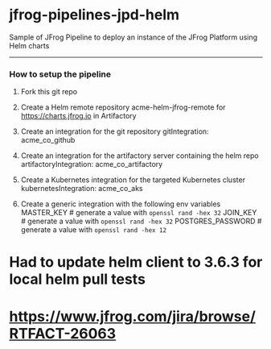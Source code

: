 # jfrog-pipelines-jpd-helm
Sample of JFrog Pipeline to deploy an instance of the JFrog Platform using Helm charts

---

### How to setup the pipeline

1. Fork this git repo 

1. Create a Helm remote repository acme-helm-jfrog-remote for https://charts.jfrog.io in Artifactory

1. Create an integration for the git repository
     gitIntegration: acme_co_github

1. Create an integration for the artifactory server containing the helm repo
     artifactoryIntegration: acme_co_artifactory

1. Create a Kubernetes integration for the targeted Kubernetes cluster
     kubernetesIntegration: acme_co_aks

1. Create a generic integration with the following env variables
      MASTER_KEY    # generate a value with `openssl rand -hex 32`
      JOIN_KEY      # generate a value with `openssl rand -hex 32`
      POSTGRES_PASSWORD     # generate a value with `openssl rand -hex 12`


# Had to update helm client to 3.6.3 for local helm pull tests
# https://www.jfrog.com/jira/browse/RTFACT-26063